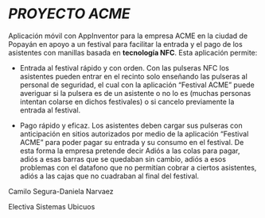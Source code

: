 # *PROYECTO ACME*

Aplicación móvil con AppInventor para la empresa ACME en la ciudad de Popayán en apoyo a un festival para facilitar la entrada y el pago de los asistentes con manillas basada en **tecnología NFC**. Esta aplicación permite:

* Entrada al festival rápido y con orden. Con las pulseras NFC los asistentes pueden entrar en el recinto solo enseñando las pulseras al personal de seguridad, el cual con la aplicación “Festival ACME” puede averiguar si la pulsera es de un asistente o no lo es (muchas personas intentan colarse en dichos festivales) o si cancelo previamente la entrada al festival.

* Pago rápido y eficaz. Los asistentes deben cargar sus pulseras con anticipación en sitios autorizados por medio de la aplicación “Festival ACME” para poder pagar su entrada y su consumo en el festival. De esta forma la empresa pretende decir Adiós a las colas para pagar, adiós a esas barras que se quedaban sin cambio, adiós a esos problemas con el datafono que no permitían cobrar a ciertos asistentes, adiós a las cajas que no cuadraban al final del festival.

Camilo Segura-Daniela Narvaez

Electiva Sistemas Ubicuos




